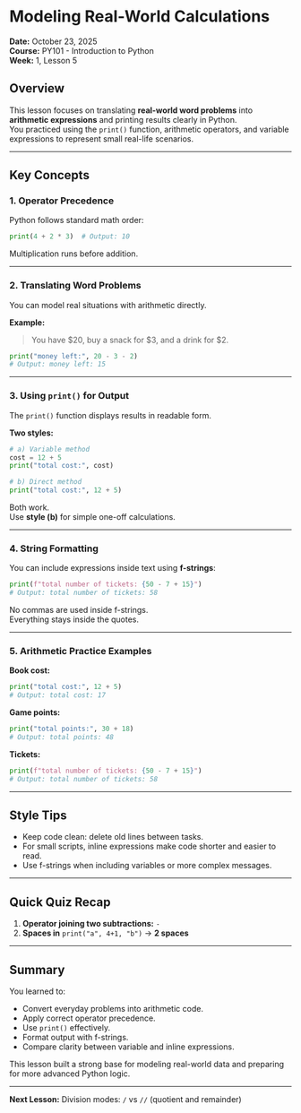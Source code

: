 # Modeling Real-World Calculations

**Date:** October 23, 2025  
**Course:** PY101 - Introduction to Python  
**Week:** 1, Lesson 5

## Overview
This lesson focuses on translating **real-world word problems** into **arithmetic expressions** and printing results clearly in Python.  
You practiced using the `print()` function, arithmetic operators, and variable expressions to represent small real-life scenarios.

---

## Key Concepts

### 1. Operator Precedence
Python follows standard math order:
```python
print(4 + 2 * 3)  # Output: 10
```
Multiplication runs before addition.

---

### 2. Translating Word Problems
You can model real situations with arithmetic directly.

**Example:**
> You have $20, buy a snack for $3, and a drink for $2.

```python
print("money left:", 20 - 3 - 2)
# Output: money left: 15
```

---

### 3. Using `print()` for Output
The `print()` function displays results in readable form.

**Two styles:**
```python
# a) Variable method
cost = 12 + 5
print("total cost:", cost)

# b) Direct method
print("total cost:", 12 + 5)
```
Both work.  
Use **style (b)** for simple one-off calculations.

---

### 4. String Formatting
You can include expressions inside text using **f-strings**:
```python
print(f"total number of tickets: {50 - 7 + 15}")
# Output: total number of tickets: 58
```
No commas are used inside f-strings.  
Everything stays inside the quotes.

---

### 5. Arithmetic Practice Examples
**Book cost:**
```python
print("total cost:", 12 + 5)
# Output: total cost: 17
```

**Game points:**
```python
print("total points:", 30 + 18)
# Output: total points: 48
```

**Tickets:**
```python
print(f"total number of tickets: {50 - 7 + 15}")
# Output: total number of tickets: 58
```

---

## Style Tips
- Keep code clean: delete old lines between tasks.
- For small scripts, inline expressions make code shorter and easier to read.
- Use f-strings when including variables or more complex messages.

---

## Quick Quiz Recap
1. **Operator joining two subtractions:** `-`  
2. **Spaces in** `print("a", 4+1, "b")` → **2 spaces**

---

## Summary
You learned to:
- Convert everyday problems into arithmetic code.  
- Apply correct operator precedence.  
- Use `print()` effectively.  
- Format output with f-strings.  
- Compare clarity between variable and inline expressions.

This lesson built a strong base for modeling real-world data and preparing for more advanced Python logic.

---

**Next Lesson:** Division modes: `/` vs `//` (quotient and remainder)
